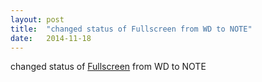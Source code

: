 ```yaml
---
layout: post
title:  "changed status of Fullscreen from WD to NOTE"
date:   2014-11-18
---
```


changed status of <a href="http://www.w3.org/TR/fullscreen/">Fullscreen</a> from WD to NOTE

